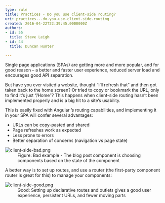 ```yaml
---
type: rule
title: Practices - Do you use client-side routing?
uri: practices---do-you-use-client-side-routing
created: 2016-04-22T22:39:45.0000000Z
authors:
- id: 55
  title: Steve Leigh
- id: 44
  title: Duncan Hunter

---
```




<span class='intro'> <p class="p1">Single page applications (SPAs) are getting more and more popular, and for good reason – a better and faster user experience, reduced server load and encourages good API separation.<br></p><p class="p1">But have you ever visited a website, thought “I’ll refresh that” and then got taken back to the home screen? Or tried to copy or bookmark the URL, only to find it’s just “/Home”? This happens when client-side routing hasn’t been implemented&#160;properly and is a big hit to a site’s usability.</p> </span>

<p>This is easily fixed with Angular ’s routing capabilities, and implementing it in your SPA will confer several advantages&#58;</p><ul><li>URLs can be copy-pasted and shared</li><li>Page refreshes work as expected</li><li>Less prone to errors</li><li>Better separation of concerns (navigation vs page state)&#160;</li></ul><dl class="badImage"><dt> <img src="./client-side-bad.png" alt="client-side-bad.png" /> </dt><dd>Figure&#58; Bad example - The blog post component is choosing components based on the state of the component</dd></dl><p>A better way is to set up routes, and use a router (the first-party component router is great for this) to manage your components&#58;</p><dl class="goodImage"><dt> <img src="./client-side-good.png" alt="client-side-good.png" /> <br>
   </dt><dd>Good&#58; Setting up declarative routes and outlets gives a good user experience, persistent URLs, ​and fewer moving parts </dd></dl>


